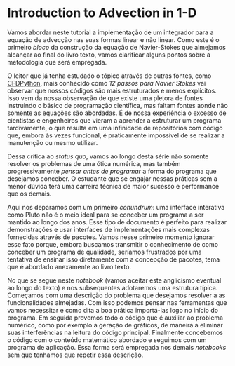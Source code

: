 # Introduction to Advection in 1-D

Vamos abordar neste tutorial a implementação de um integrador para a equação de
advecção nas suas formas linear e não linear. Como este é o primeiro *bloco* da
construção da equação de Navier-Stokes que almejamos alcançar ao final do livro
texto, vamos clarificar alguns pontos sobre a metodologia que será empregada.

O leitor que já tenha estudado o tópico através de outras fontes, como
[CFDPython](https://github.com/barbagroup/CFDPython), mais conhecido como *12
passos para Navier Stokes* vai observar que nossos códigos são mais estruturados
e menos explícitos. Isso vem da nossa observação de que existe uma pletora de
fontes instruindo o básico de programação científica, mas faltam fontes aonde
não somente as equações são abordadas. É de nossa experiência o excesso de
cientistas e engenheiros que vieram a aprender a estruturar um programa
tardivamente, o que resulta em uma infinidade de repositórios com código que,
embora às vezes funcional, é praticamente impossível de se realizar a manutenção
ou mesmo utilizar.

Dessa crítica ao *status quo*, vamos ao longo desta série não somente resolver
os problemas de uma ótica numérica, mas também progressivamente *pensar antes de
programar* a forma do programa que desejamos conceber. O estudante que se
engajar nessas práticas sem a menor dúvida terá uma carreira técnica de maior
sucesso e performance que os demais.

Aqui nos deparamos com um primeiro *conundrum*: uma interface interativa como
Pluto não é o meio ideal para se conceber um programa a ser mantido ao longo dos
anos. Esse tipo de documento é perfeito para realizar demonstrações e usar
interfaces de implementações mais complexas fornecidas através de pacotes. Vamos
nesse primeiro momento ignorar esse fato porque, embora buscamos transmitir o
conhecimento de como conceber um programa de qualidade, seríamos frustrados por
uma tentativa de ensinar isso diretamente com a concepção de pacotes, tema que é
abordado anexamente ao livro texto.

No que se segue neste *notebook* (vamos aceitar este anglicismo eventual ao
longo do texto) e nos subsequentes adotaremos uma estrutura típica. Começamos
com uma descrição do problema que desejamos resolver a as funcionalidades
almejadas. Com isso podemos pensar nas ferramentas que vamos necessitar e como
dita a boa prática importá-las logo no início do programa. Em seguida provemos
todo o código que é auxiliar ao problema numérico, como por exemplo a geração de
gráficos, de maneira a eliminar suas interferências na leitura do código
principal. Finalmente concebemos o código com o conteúdo matemático abordado e
seguimos com um programa de aplicação. Essa forma será empregada nos demais
*notebooks* sem que tenhamos que repetir essa descrição.